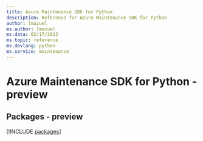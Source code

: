 ```yaml
---
title: Azure Maintenance SDK for Python
description: Reference for Azure Maintenance SDK for Python
author: lmazuel
ms.author: lmazuel
ms.data: 02/17/2023
ms.topic: reference
ms.devlang: python
ms.service: maintenance
---
```

# Azure Maintenance SDK for Python - preview
## Packages - preview
[!INCLUDE [packages](maintenance-index.md)]